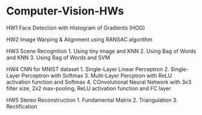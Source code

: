 # Computer-Vision-HWs

HW1 Face Detection with Histogram of Gradients (HOG)

HW2 Image Warping & Alignment using RANSAC algorithm

HW3 Scene Recognition 
    1. Using tiny image and KNN
    2. Using Bag of Words and KNN
    3. Using Bag of Words and SVM
    
HW4 CNN for MNIST dataset
    1. Single-Layer Linear Perceptron
    2. Single-Layer Perceptron with Softmax
    3. Multi-Layer Percptron with ReLU activation function and Softmax
    4. COnvolutional Neural Network with 3x3 filter size, 2x2 max-pooling, ReLU activation function and FC layer
    
HW5 Stereo Reconstruction
    1. Fundamental Matrix
    2. Triangulation
    3. Rectification
